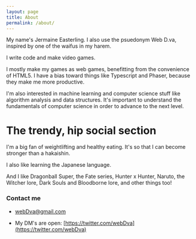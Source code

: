 ```yaml
---
layout: page
title: About
permalink: /about/
---
```


My name's Jermaine Easterling. I also use the psuedonym Web D.va, inspired by one of the waifus in my harem.

I write code and make video games.

I mostly make my games as web games, benefitting from the convenience of HTML5. I have a bias toward things like Typescript and Phaser, because they make me more productive.

I'm also interested in machine learning and computer science stuff like algorithm analysis and data structures. It's important to understand the fundamentals of computer science in order to advance to the next level.

# The trendy, hip social section

I'm a big fan of weightlifting and healthy eating. It's so that I can become stronger than a hakaishin.

I also like learning the Japanese language.

And I like Dragonball Super, the Fate series, Hunter x Hunter, Naruto, the Witcher lore, Dark Souls and Bloodborne lore, and other things too!

### Contact me

 * [webDva@gmail.com](mailto:webDva@gmail.com)

 * My DM's are open: [https://twitter.com/webDva](https://twitter.com/webDva)
